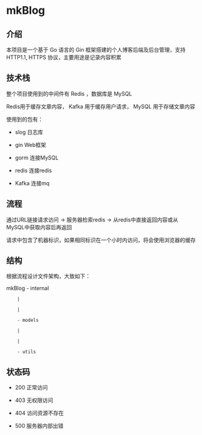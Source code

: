 # mkBlog

## 介绍

本项目是一个基于 Go 语言的 Gin 框架搭建的个人博客后端及后台管理，支持 HTTP1.1, HTTPS 协议，主要用途是记录内容积累

## 技术栈

整个项目使用到的中间件有 Redis ，数据库是 MySQL

Redis用于缓存文章内容， Kafka 用于缓存用户请求， MySQL 用于存储文章内容

使用到的包有：

* slog          日志库

* gin           Web框架

* gorm          连接MySQL

* redis         连接redis

* Kafka         连接mq

## 流程

通过URL链接请求访问 -> 服务器检索redis -> 从redis中直接返回内容或从MySQL中获取内容后再返回

请求中包含了机器标识，如果相同标识在一个小时内访问，将会使用浏览器的缓存

## 结构

根据流程设计文件架构，大致如下：

mkBlog  - internal

        |

        |

        - models

        |

        |

        - utils

## 状态码

* 200 正常访问

* 403 无权限访问

* 404 访问资源不存在

* 500 服务器内部出错